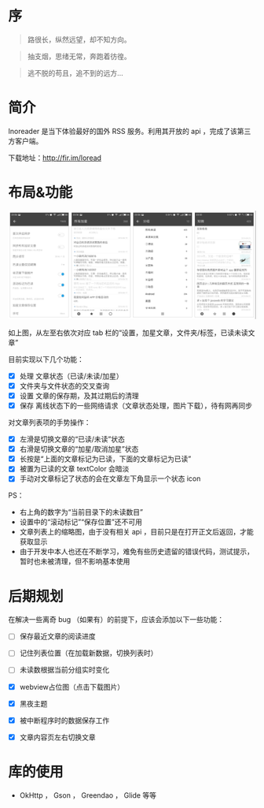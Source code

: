 # 序

> 路很长，纵然远望，却不知方向。

> 抽支烟，思绪无常，奔跑着彷徨。

> 逃不脱的苟且，追不到的远方…


# 简介

Inoreader 是当下体验最好的国外 RSS 服务。利用其开放的 api ，完成了该第三方客户端。

下载地址：http://fir.im/loread


# 布局&功能

![截图](doc/overview.png)

如上图，从左至右依次对应 tab 栏的“设置，加星文章，文件夹/标签，已读未读文章”

目前实现以下几个功能：

- [x] 处理 文章状态（已读/未读/加星）
- [x] 文件夹与文件状态的交叉查询
- [x] 设置 文章的保存期，及其过期后的清理
- [x] 保存 离线状态下的一些网络请求（文章状态处理，图片下载），待有网再同步

对文章列表项的手势操作：

- [x] 左滑是切换文章的“已读/未读”状态
- [x] 右滑是切换文章的“加星/取消加星”状态
- [x] 长按是“上面的文章标记为已读，下面的文章标记为已读”
- [x] 被置为已读的文章 textColor 会暗淡
- [x] 手动对文章标记了状态的会在文章左下角显示一个状态 icon

PS：

* 右上角的数字为“当前目录下的未读数目”
* 设置中的“滚动标记”“保存位置”还不可用
* 文章列表上的缩略图，由于没有相关 api ，目前只是在打开正文后返回，才能获取显示
* 由于开发中本人也还在不断学习，难免有些历史遗留的错误代码，测试提示，暂时也未被清理，但不影响基本使用


# 后期规划

在解决一些离奇 bug （如果有）的前提下，应该会添加以下一些功能：

- [ ] 保存最近文章的阅读进度
- [ ] 记住列表位置（在加载新数据，切换列表时）
- [ ] 未读数根据当前分组实时变化
- [x] webview占位图（点击下载图片）
- [x] 黑夜主题
- [x] 被中断程序时的数据保存工作
- [x] 文章内容页左右切换文章


# 库的使用

* OkHttp ， Gson ， Greendao ， Glide 等等
